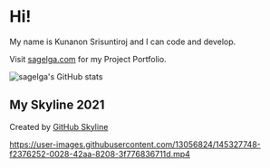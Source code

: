 # Hi!
My name is Kunanon Srisuntiroj and I can code and develop.

Visit [sagelga.com](https://sagelga.com/) for my Project Portfolio.

![sagelga's GitHub stats](https://github-readme-stats.vercel.app/api?username=sagelga&show_icons=true)

## My Skyline 2021
Created by [GitHub Skyline](https://skyline.github.com/sagelga/2021)

https://user-images.githubusercontent.com/13056824/145327748-f2376252-0028-42aa-8208-3f776836711d.mp4
